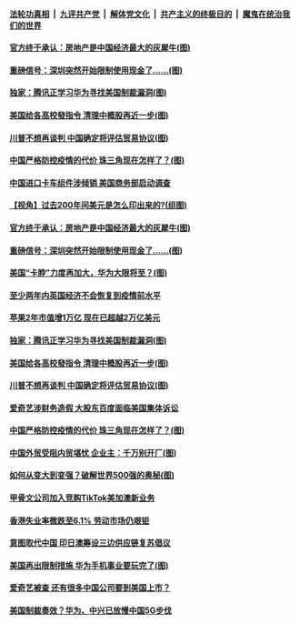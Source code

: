 

####  [法轮功真相](../../../../basic/blob/master/README.md?t=08211703) &nbsp;|&nbsp; [九评共产党](../../../../9ping.md/blob/master/README.md?t=08211703) &nbsp;|&nbsp; [解体党文化](../../../../jtdwh.md/blob/master/README.md?t=08211703)  &nbsp;|&nbsp; [共产主义的终极目的](../../../../gczydzjmd.md/blob/master/README.md?t=08211703) &nbsp;|&nbsp; [魔鬼在统治我们的世界](../../../../mgztzwmdsj.md/blob/master/README.md?t=08211703) 

#### [官方终于承认：房地产是中国经济最大的灰犀牛(图)](../pages/p5/943657.md?t=08211703) 

#### [重磅信号：深圳突然开始限制使用现金了……(图)](../pages/p5/943663.md?t=08211703) 

#### [独家：腾讯正学习华为寻找美国制裁漏洞(图)](../pages/p5/943640.md?t=08211703) 

#### [美国给各高校發指令 清理中概股再近一步(图)](../pages/p5/943621.md?t=08211703) 

#### [川普不想再谈判 中国确定将评估贸易协议(图)](../pages/p5/943630.md?t=08211703) 

#### [中国严格防控疫情的代价 珠三角现在怎样了？(图)](../pages/p5/943540.md?t=08211703) 

#### [中国进口卡车组件涉倾销 美国商务部启动调查](../pages/p5/943696.md?t=08211703) 

#### [【视角】过去200年间美元是怎么印出来的?(组图)](../pages/p5/943659.md?t=08211703) 

#### [官方终于承认：房地产是中国经济最大的灰犀牛(图)](../pages/p5/943657.md?t=08211703) 

#### [重磅信号：深圳突然开始限制使用现金了……(图)](../pages/p5/943663.md?t=08211703) 

#### [美国“卡脖”力度再加大，华为大限将至？(图)](../pages/p5/943661.md?t=08211703) 

#### [至少两年内英国经济不会恢复到疫情前水平](../pages/p5/943654.md?t=08211703) 

#### [苹果2年市值增1万亿 现在已超越2万亿美元](../pages/p5/943653.md?t=08211703) 

#### [独家：腾讯正学习华为寻找美国制裁漏洞(图)](../pages/p5/943640.md?t=08211703) 

#### [美国给各高校發指令 清理中概股再近一步(图)](../pages/p5/943621.md?t=08211703) 

#### [川普不想再谈判 中国确定将评估贸易协议(图)](../pages/p5/943630.md?t=08211703) 

#### [爱奇艺涉财务造假 大股东百度面临美国集体诉讼](../pages/p5/943623.md?t=08211703) 

#### [中国严格防控疫情的代价 珠三角现在怎样了？(图)](../pages/p5/943540.md?t=08211703) 

#### [中国外贸受阻内贸堪忧 企业主：千万别开厂(图)](../pages/p5/943536.md?t=08211703) 

#### [如何从变大到变强？破解世界500强的奥秘(图)](../pages/p5/943539.md?t=08211703) 

#### [甲骨文公司加入竞购TikTok美加澳新业务](../pages/p5/943529.md?t=08211703) 

#### [香港失业率微跌至6.1% 劳动市场仍艰钜](../pages/p5/943522.md?t=08211703) 

#### [意图取代中国 印日澳筹设三边供应链复苏倡议](../pages/p5/943521.md?t=08211703) 

#### [美国再出限制措施 华为手机事业要玩完了(图)](../pages/p5/943520.md?t=08211703) 

#### [爱奇艺被查 还有很多中国公司要到美国上市？](../pages/p5/943513.md?t=08211703) 

#### [美国制裁奏效？华为、中兴已放慢中国5G步伐](../pages/p5/943511.md?t=08211703) 

